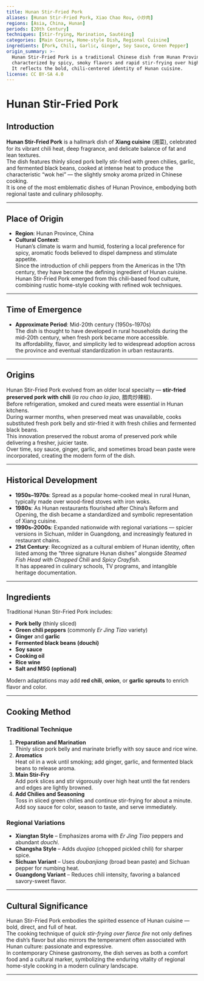 ```yaml
---
title: Hunan Stir-Fried Pork
aliases: [Hunan Stir-Fried Pork, Xiao Chao Rou, 小炒肉]
regions: [Asia, China, Hunan]
periods: [20th Century]
techniques: [Stir-frying, Marination, Sautéing]
categories: [Main Course, Home-style Dish, Regional Cuisine]
ingredients: [Pork, Chili, Garlic, Ginger, Soy Sauce, Green Pepper]
origin_summary: >-
  Hunan Stir-Fried Pork is a traditional Chinese dish from Hunan Province,
  characterized by spicy, smoky flavors and rapid stir-frying over high heat.
  It reflects the bold, chili-centered identity of Hunan cuisine.
license: CC BY-SA 4.0
---
```


# Hunan Stir-Fried Pork

## Introduction
**Hunan Stir-Fried Pork** is a hallmark dish of **Xiang cuisine** (湘菜), celebrated for its vibrant chili heat, deep fragrance, and delicate balance of fat and lean textures.  
The dish features thinly sliced pork belly stir-fried with green chilies, garlic, and fermented black beans, cooked at intense heat to produce the characteristic “wok hei” — the slightly smoky aroma prized in Chinese cooking.  
It is one of the most emblematic dishes of Hunan Province, embodying both regional taste and culinary philosophy.

---

## Place of Origin
- **Region**: Hunan Province, China  
- **Cultural Context**:  
  Hunan’s climate is warm and humid, fostering a local preference for spicy, aromatic foods believed to dispel dampness and stimulate appetite.  
  Since the introduction of chili peppers from the Americas in the 17th century, they have become the defining ingredient of Hunan cuisine.  
  Hunan Stir-Fried Pork emerged from this chili-based food culture, combining rustic home-style cooking with refined wok techniques.

---

## Time of Emergence
- **Approximate Period**: Mid-20th century (1950s–1970s)  
The dish is thought to have developed in rural households during the mid-20th century, when fresh pork became more accessible.  
Its affordability, flavor, and simplicity led to widespread adoption across the province and eventual standardization in urban restaurants.

---

## Origins
Hunan Stir-Fried Pork evolved from an older local specialty — **stir-fried preserved pork with chili** (*la rou chao la jiao*, 腊肉炒辣椒).  
Before refrigeration, smoked and cured meats were essential in Hunan kitchens.  
During warmer months, when preserved meat was unavailable, cooks substituted fresh pork belly and stir-fried it with fresh chilies and fermented black beans.  
This innovation preserved the robust aroma of preserved pork while delivering a fresher, juicier taste.  
Over time, soy sauce, ginger, garlic, and sometimes broad bean paste were incorporated, creating the modern form of the dish.

---

## Historical Development
- **1950s–1970s**: Spread as a popular home-cooked meal in rural Hunan, typically made over wood-fired stoves with iron woks.  
- **1980s**: As Hunan restaurants flourished after China’s Reform and Opening, the dish became a standardized and symbolic representation of Xiang cuisine.  
- **1990s–2000s**: Expanded nationwide with regional variations — spicier versions in Sichuan, milder in Guangdong, and increasingly featured in restaurant chains.  
- **21st Century**: Recognized as a cultural emblem of Hunan identity, often listed among the “three signature Hunan dishes” alongside *Steamed Fish Head with Chopped Chili* and *Spicy Crayfish*.  
  It has appeared in culinary schools, TV programs, and intangible heritage documentation.

---

## Ingredients
Traditional Hunan Stir-Fried Pork includes:
- **Pork belly** (thinly sliced)  
- **Green chili peppers** (commonly *Er Jing Tiao* variety)  
- **Ginger** and **garlic**  
- **Fermented black beans (douchi)**  
- **Soy sauce**  
- **Cooking oil**  
- **Rice wine**  
- **Salt and MSG (optional)**  

Modern adaptations may add **red chili**, **onion**, or **garlic sprouts** to enrich flavor and color.

---

## Cooking Method
### Traditional Technique
1. **Preparation and Marination**  
   Thinly slice pork belly and marinate briefly with soy sauce and rice wine.  
2. **Aromatics**  
   Heat oil in a wok until smoking; add ginger, garlic, and fermented black beans to release aroma.  
3. **Main Stir-Fry**  
   Add pork slices and stir vigorously over high heat until the fat renders and edges are lightly browned.  
4. **Add Chilies and Seasoning**  
   Toss in sliced green chilies and continue stir-frying for about a minute. Add soy sauce for color, season to taste, and serve immediately.

### Regional Variations
- **Xiangtan Style** – Emphasizes aroma with *Er Jing Tiao* peppers and abundant *douchi*.  
- **Changsha Style** – Adds *duojiao* (chopped pickled chili) for sharper spice.  
- **Sichuan Variant** – Uses *doubanjiang* (broad bean paste) and Sichuan pepper for numbing heat.  
- **Guangdong Variant** – Reduces chili intensity, favoring a balanced savory-sweet flavor.

---

## Cultural Significance
Hunan Stir-Fried Pork embodies the spirited essence of Hunan cuisine — bold, direct, and full of heat.  
The cooking technique of *quick stir-frying over fierce fire* not only defines the dish’s flavor but also mirrors the temperament often associated with Hunan culture: passionate and expressive.  
In contemporary Chinese gastronomy, the dish serves as both a comfort food and a cultural marker, symbolizing the enduring vitality of regional home-style cooking in a modern culinary landscape.

---